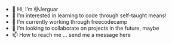 - 👋 Hi, I’m @Jerguar
- 👀 I’m interested in learning to code through self-taught means!
- 🌱 I’m currently working through freecodecamp
- 💞️ I’m looking to collaborate on projects in the future, maybe
- 📫 How to reach me ... send me a message here

<!---
Jerguar/Jerguar is a ✨ special ✨ repository because its `README.md` (this file) appears on your GitHub profile.
You can click the Preview link to take a look at your changes.
--->
